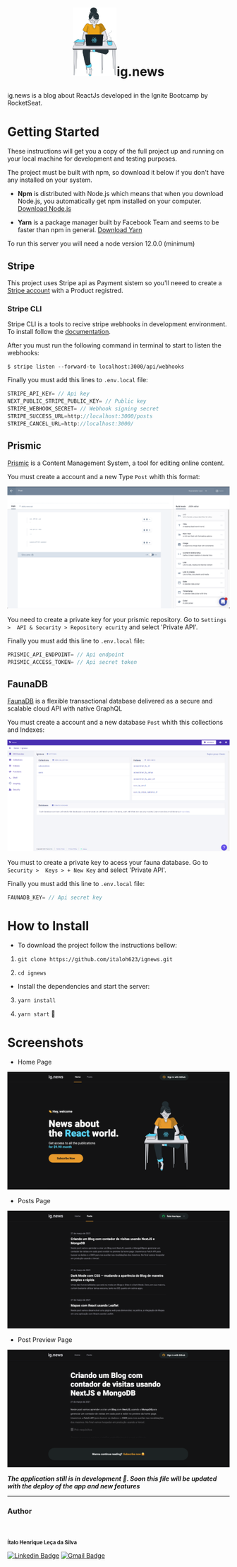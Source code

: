 <h1 align="center">

<img src="https://raw.githubusercontent.com/italoh623/ignews/main/public/images/avatar.svg" alt="ig.news" width="100px"/>ig.news

</h1>

ig.news is a blog about ReactJs developed in the Ignite Bootcamp by RocketSeat.


# Getting Started 

These instructions will get you a copy of the full project up and running on your local machine for development and testing purposes.

The project must be built with npm, so download it below if you don't have any installed on your system.

* **Npm** is distributed with Node.js which means that when you download Node.js, you automatically get npm installed on your computer. [Download Node.js](https://nodejs.org/en/download/)

* **Yarn** is a package manager built by Facebook Team and seems to be faster than npm in general. [Download Yarn](https://yarnpkg.com/en/docs/install)


To run this server you will need a node version 12.0.0 (minimum) 

## Stripe

This project uses Stripe api as Payment sistem so you'll neeed to create a [Stripe account](https://stripe.com/br) with a Product registred.

### Stripe CLI

Stripe CLI is a tools to recive stripe webhooks in 
development environment. To install follow the [documentation](https://stripe.com/docs/stripe-cli).


After you must run the following command in terminal to start to listen the webhooks:

```
$ stripe listen --forward-to localhost:3000/api/webhooks
```

Finally you must add this lines to `.env.local` file:

```js
STRIPE_API_KEY= // Api key
NEXT_PUBLIC_STRIPE_PUBLIC_KEY= // Public key
STRIPE_WEBHOOK_SECRET= // Webhook signing secret
STRIPE_SUCCESS_URL=http://localhost:3000/posts
STRIPE_CANCEL_URL=http://localhost:3000/
```

## Prismic

[Prismic](https://prismic.io) is a Content Management System, a tool for editing online content.

You must create a account and a new Type `Post` whith this format:

![](https://raw.githubusercontent.com/italoh623/ignews/main/screenshots/prismic.png)

You need to create a private key for your prismic repository. Go to `Settings >  API & Security > Repository ecurity` and select 'Private API'.

Finally you must add this line to `.env.local` file:

```js
PRISMIC_API_ENDPOINT= // Api endpoint
PRISMIC_ACCESS_TOKEN= // Api secret token
```

## FaunaDB

[FaunaDB](https://fauna.com/) is a flexible transactional database delivered as a secure and scalable cloud API with native GraphQL

You must create a account and a new database `Post` whith this collections and Indexes:

![](https://raw.githubusercontent.com/italoh623/ignews/main/screenshots/faunaDB.png)

You must to create a private key to acess your fauna database. Go to `Security >  Keys > + New Key` and select 'Private API'.

Finally you must add this line to `.env.local` file:

```js
FAUNADB_KEY= // Api secret key
```


# How to Install

* To download the project follow the instructions bellow:


1. `git clone https://github.com/italoh623/ignews.git`

2. `cd ignews`

* Install the dependencies and start the server:

3. `yarn install`

4. `yarn start` 🥳

# Screenshots 

* Home Page

![](https://raw.githubusercontent.com/italoh623/ignews/main/screenshots/home.png)

* Posts Page

![](https://raw.githubusercontent.com/italoh623/ignews/main/screenshots/posts.png)

* Post Preview Page

![](https://raw.githubusercontent.com/italoh623/ignews/main/screenshots/preview.png)

***The application still is in development 🚧. Soon this file will be updated with the deploy of the app and new features***

---
### Author



<img style="border-radius: 50%;" src="https://github.com/italoh623.png" width="80px;" alt="" />


<sub><b>Ítalo Henrique Leça da Silva</b></sub>

[![Linkedin Badge](https://img.shields.io/badge/-@italo-blue?style=flat-square&logo=Linkedin&logoColor=white&link=https://www.linkedin.com/in/gitirana/)](https://www.linkedin.com/in/italo-leca/) [![Gmail Badge](https://img.shields.io/badge/-italohenrique014@gmail.com-c14438?style=flat-square&logo=Gmail&logoColor=white&link=mailto:italohenrique014@gmail.com)](mailto:italohenrique014@gmail.com)
